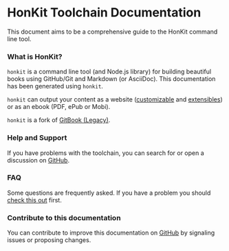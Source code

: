 # HonKit Toolchain Documentation

This document aims to be a comprehensive guide to the HonKit command line tool.

### What is HonKit?

`honkit` is a command line tool (and Node.js library) for building beautiful books using GitHub/Git and Markdown (or AsciiDoc). This documentation has been generated using `honkit`.

`honkit` can output your content as a website ([customizable](themes/README.md) and [extensibles](plugins/README.md)) or as an ebook (PDF, ePub or Mobi).

`honkit` is a fork of [GitBook (Legacy)](https://github.com/GitbookIO/gitbook).

### Help and Support

If you have problems with the toolchain, you can search for or open a discussion on [GitHub](https://github.com/honkit/honkit).

### FAQ

Some questions are frequently asked. If you have a problem you should  [check this out](faq.md) first.

### Contribute to this documentation

You can contribute to improve this documentation on [GitHub](https://github.com/honkit/honkit) by signaling issues or proposing changes.
